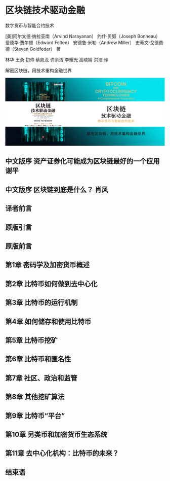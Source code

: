 区块链技术驱动金融
========================================

数字货币与智能合约技术

[美]阿尔文德·纳拉亚南（Arvind Narayanan） 约什·贝努（Joseph Bonneau） 爱德华·费尔顿（Edward Felten） 安德鲁·米勒（Andrew Miller） 史蒂文·戈德费德（Steven Goldfeder） 著

林华 王勇 初帅 蔡凯龙 许余洁 李耀光 高晓婧 洪浩 译

解密区块链，用技术重构金融世界

![](contents/wx-cover.png)

中文版序 资产证券化可能成为区块链最好的一个应用 谢平
----------------------------------------

中文版序 区块链到底是什么？ 肖风
----------------------------------------

译者前言
----------------------------------------

原版引言
----------------------------------------

原版前言
----------------------------------------

第1章 密码学及加密货币概述
----------------------------------------

第2章 比特币如何做到去中心化
----------------------------------------

第3章 比特币的运行机制
----------------------------------------

第4章 如何储存和使用比特币
----------------------------------------

第5章 比特币挖矿
----------------------------------------

第6章 比特币和匿名性
----------------------------------------

第7章 社区、政治和监管
----------------------------------------

第8章 其他挖矿算法
----------------------------------------

第9章 比特币“平台”
----------------------------------------

第10章 另类币和加密货币生态系统
----------------------------------------

第11章 去中心化机构：比特币的未来？
----------------------------------------

结束语
----------------------------------------
